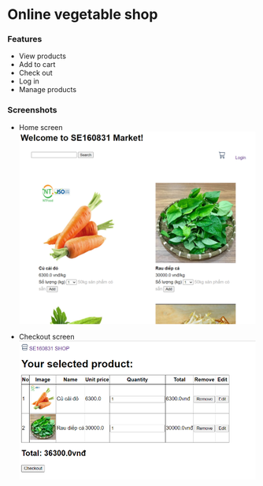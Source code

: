 # Online vegetable shop

### Features
- View products
- Add to cart
- Check out
- Log in
- Manage products
### Screenshots
- Home screen
![Home screen](https://github.com/duy-lvl/vegetable-shop/blob/main/screenshot-home.png)


- Checkout screen
![Check out screen](https://github.com/duy-lvl/vegetable-shop/blob/main/screenshot-checkout.png)